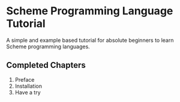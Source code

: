 # Scheme Programming Language Tutorial

A simple and example based tutorial for absolute beginners to learn
Scheme programming languages.


Completed Chapters
------------------
1. Preface
2. Installation
3. Have a try

